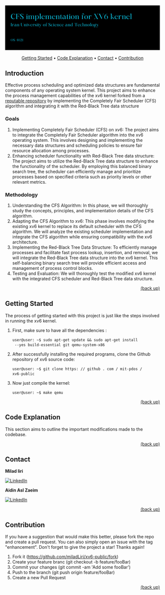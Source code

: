 ![intro](badges/Screenshot%20from%202023-12-04%2019-22-59.png)


<p align="center">  
  <a href="#getting-started">Getting Started</a> • 
  <a href="#code-explanation">Code Explanation</a> •
  <a href="#contact">Contact</a> •
  <a href="#contribution"> Contribution</a>
</p>


## Introduction
Effective process scheduling and optimized data structures are fundamental components of any operating system kernel. This project aims to enhance the process management capabilities of the xv6 kernel forked from a [reputable repository](https://github.com/mit-pdos/xv6-public) by implementing the Completely Fair Scheduler (CFS) algorithm and integrating it with the Red-Black Tree data structure

### Goals

1. Implementing Completely Fair Scheduler (CFS) on xv6: The project aims to integrate the Completely Fair Scheduler algorithm into the xv6 operating system. This involves designing and implementing the necessary data structures and scheduling policies to ensure fair resource allocation among processes.
2. Enhancing scheduler functionality with Red-Black Tree data structure: The project aims to utilize the Red-Black Tree data structure to enhance the functionality of the scheduler. By employing this balanced binary search tree, the scheduler can efficiently manage and prioritize processes based on specified criteria such as priority levels or other relevant metrics.

### Methodology

1. Understanding the CFS Algorithm: In this phase, we will thoroughly study the concepts, principles, and implementation details of the CFS algorithm.
2. Adapting the CFS Algorithm to xv6: This phase involves modifying the existing xv6 kernel to replace its default scheduler with the CFS algorithm. We will analyze the existing scheduler implementation and integrate the CFS algorithm while ensuring compatibility with the xv6 architecture.
3. Implementing the Red-Black Tree Data Structure: To efficiently manage processes and facilitate fast process lookup, insertion, and removal, we will integrate the Red-Black Tree data structure into the xv6 kernel. This self-balancing binary search tree will provide efficient access and management of process control blocks.
4. Testing and Evaluation: We will thoroughly test the modified xv6 kernel with the integrated CFS scheduler and Red-Black Tree data structure.

<p align="right">
    <a href="#introduction">(back up)</a>
</p>

## Getting Started

The process of getting started with this project is just like the steps involved in running the xv6 kernel.

1. First, make sure to have all the dependencies :
   ```
   user@user: ~$ sudo apt-get update && sudo apt-get install
    --yes build-essential git qemu-system-x86
   ```
2. After successfully installing the required programs, clone the Github repository of xv6 source code:
    ```
    user@user: ~$ git clone https: // github . com / mit-pdos /
    xv6-public
    ```
3. Now just compile the kernel:
    ```
    user@user: ~$ make qemu
    ```
<p align="right">
    <a href="#introduction">(back up)</a>
</p>

## Code Explanation
This section aims to outline the important modifications made to the codebase.

<p align="right">
    <a href="#introduction">(back up)</a>
</p>

## Contact

**Milad liri**

[![LinkedIn](https://img.shields.io/badge/linkedin-%230077B5.svg?style=for-the-badge&logo=linkedin&logoColor=white)](https://www.linkedin.com/in/milad-liri/)

**Aidin Asl Zaeim**

[![LinkedIn](https://img.shields.io/badge/linkedin-%230077B5.svg?style=for-the-badge&logo=linkedin&logoColor=white)](https://www.linkedin.com/in/aidinzaeim/)

<p align="right">
    <a href="#introduction">(back up)</a>
</p>

## Contribution

If you have a suggestion that would make this better, please fork the repo and create a pull request. You can also simply open an issue with the tag "enhancement". Don't forget to give the project a star! Thanks again!

1. Fork it (https://github.com/miladLiri/xv6-public/fork)
2. Create your feature branc (git checkout -b feature/fooBar)
3. Commit your changes (git commit -am 'Add some fooBar')
4. Push to the branch (git push origin feature/fooBar)
5. Create a new Pull Request

<p align="right">
    <a href="#introduction">(back up)</a>
</p>